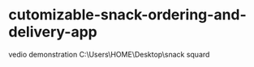 # cutomizable-snack-ordering-and-delivery-app


vedio demonstration C:\Users\HOME\Desktop\snack squard
